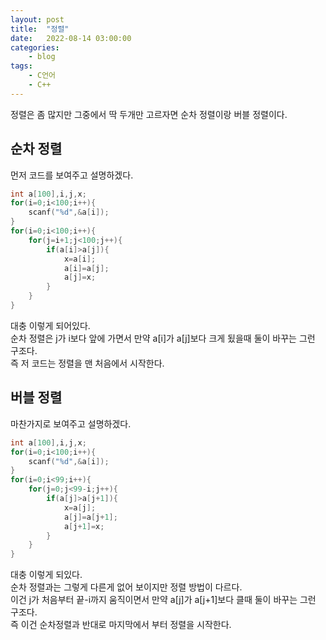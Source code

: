 ```yaml
---
layout: post
title:	"정렬"
date:	2022-08-14 03:00:00
categories:
    - blog
tags:
    - C언어
    - C++
---
```


정렬은 좀 많지만 그중에서 딱 두개만 고르자면 순차 정렬이랑 버블 정렬이다.

<h2>순차 정렬</h2>
먼저 코드를 보여주고 설명하겠다.

```c
int a[100],i,j,x;
for(i=0;i<100;i++){
    scanf("%d",&a[i]);
}
for(i=0;i<100;i++){
    for(j=i+1;j<100;j++){
        if(a[i]>a[j]){
            x=a[i];
            a[i]=a[j];
            a[j]=x;
        }
    }
}
```
대충 이렇게 되어있다.  
순차 정렬은 j가 i보다 앞에 가면서 만약 a[i]가 a[j]보다 크게 됬을때 둘이 바꾸는 그런 구조다.  
즉 저 코드는 정렬을 맨 처음에서 시작한다.



<h2>버블 정렬</h2>
마찬가지로 보여주고 설명하겠다.

```c
int a[100],i,j,x;
for(i=0;i<100;i++){
    scanf("%d",&a[i]);
}
for(i=0;i<99;i++){
    for(j=0;j<99-i;j++){
        if(a[j]>a[j+1]){
            x=a[j];
            a[j]=a[j+1];
            a[j+1]=x;
        }
    }
}
```
대충 이렇게 되있다.  
순차 정렬과는 그렇게 다른게 없어 보이지만 정렬 방법이 다르다.  
이건 j가 처음부터 끝-i까지 움직이면서 만약 a[j]가 a[j+1]보다 클때 둘이 바꾸는 그런 구조다.  
즉 이건 순차정렬과 반대로 마지막에서 부터 정렬을 시작한다.